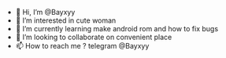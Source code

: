 - 👋 Hi, I’m @Bayxyy
- 👀 I’m interested in cute woman
- 🌱 I’m currently learning make android rom and how to fix bugs
- 💞️ I’m looking to collaborate on convenient place
- 📫 How to reach me ? telegram @Bayxyy

<!---
Bayxyy/Bayxyy is a ✨ special ✨ repository because its `README.md` (this file) appears on your GitHub profile.
You can click the Preview link to take a look at your changes.
--->
